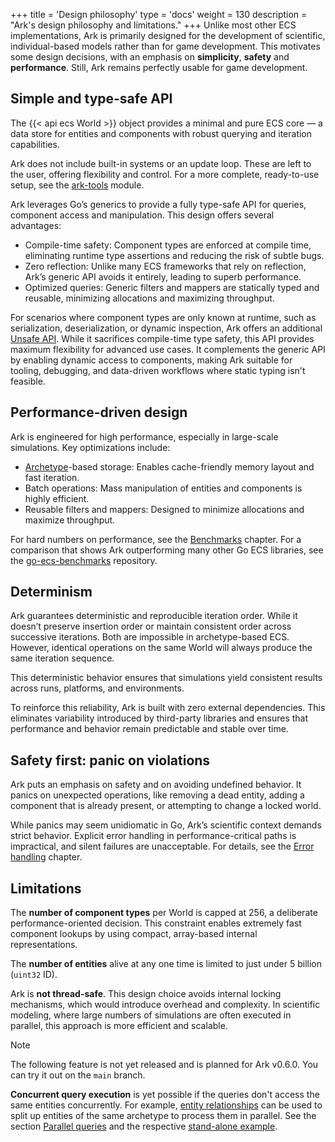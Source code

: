 +++
title = 'Design philosophy'
type = 'docs'
weight = 130
description = "Ark's design philosophy and limitations."
+++
Unlike most other ECS implementations, Ark is primarily designed for the development of scientific,
individual-based models rather than for game development.
This motivates some design decisions, with an emphasis on **simplicity**, **safety** and **performance**.
Still, Ark remains perfectly usable for game development.

## Simple and type-safe API

The {{< api ecs World >}} object provides a minimal and pure ECS core — a data store for entities and components with robust querying and iteration capabilities.

Ark does not include built-in systems or an update loop.
These are left to the user, offering flexibility and control.
For a more complete, ready-to-use setup, see the [ark-tools](https://github.com/mlange-42/ark-tools) module.

Ark leverages Go’s generics to provide a fully type-safe API for queries, component access and manipulation. This design offers several advantages:

- Compile-time safety: Component types are enforced at compile time, eliminating runtime type assertions and reducing the risk of subtle bugs.
- Zero reflection: Unlike many ECS frameworks that rely on reflection, Ark’s generic API avoids it entirely, leading to superb performance.
- Optimized queries: Generic filters and mappers are statically typed and reusable, minimizing allocations and maximizing throughput.

For scenarios where component types are only known at runtime,
such as serialization, deserialization, or dynamic inspection,
Ark offers an additional [Unsafe API](../unsafe).
While it sacrifices compile-time type safety, this API provides maximum flexibility for advanced use cases.
It complements the generic API by enabling dynamic access to components,
making Ark suitable for tooling, debugging, and data-driven workflows where static typing isn't feasible.

## Performance-driven design

Ark is engineered for high performance, especially in large-scale simulations. Key optimizations include:

- [Archetype](../architecture)-based storage: Enables cache-friendly memory layout and fast iteration.
- Batch operations: Mass manipulation of entities and components is highly efficient.
- Reusable filters and mappers: Designed to minimize allocations and maximize throughput.

For hard numbers on performance, see the [Benchmarks](../benchmarks) chapter.
For a comparison that shows Ark outperforming many other Go ECS libraries, see the [go-ecs-benchmarks](https://github.com/mlange-42/go-ecs-benchmarks) repository.

## Determinism

Ark guarantees deterministic and reproducible iteration order.
While it doesn’t preserve insertion order or maintain consistent order across successive iterations. Both are impossible in archetype-based ECS. However, identical operations on the same World will always produce the same iteration sequence.

This deterministic behavior ensures that simulations yield consistent results across runs, platforms, and environments.

To reinforce this reliability, Ark is built with zero external dependencies. This eliminates variability introduced by third-party libraries and ensures that performance and behavior remain predictable and stable over time.

## Safety first: panic on violations

Ark puts an emphasis on safety and on avoiding undefined behavior.
It panics on unexpected operations, like removing a dead entity,
adding a component that is already present, or attempting to change a locked world.

While panics may seem unidiomatic in Go, Ark’s scientific context demands strict behavior.
Explicit error handling in performance-critical paths is impractical,
and silent failures are unacceptable.
For details, see the [Error handling](../errors) chapter.

## Limitations

The **number of component types** per World is capped at 256, a deliberate performance-oriented decision. This constraint enables extremely fast component lookups by using compact, array-based internal representations.

The **number of entities** alive at any one time is limited to just under 5 billion (`uint32` ID).

Ark is **not thread-safe**. This design choice avoids internal locking mechanisms, which would introduce overhead and complexity. In scientific modeling, where large numbers of simulations are often executed in parallel, this approach is more efficient and scalable.

> [!NOTE]
> The following feature is not yet released and is planned for Ark v0.6.0.
> You can try it out on the `main` branch.

**Concurrent query execution** is yet possible if the queries don't access the same entities concurrently.
For example, [entity relationships](../relations/) can be used to split up entities
of the same archetype to process them in parallel.
See the section [Parallel queries](../queries#parallel-queries) and the respective [stand-alone example](https://github.com/mlange-42/ark/blob/main/examples/parallel_queries/main.go).
